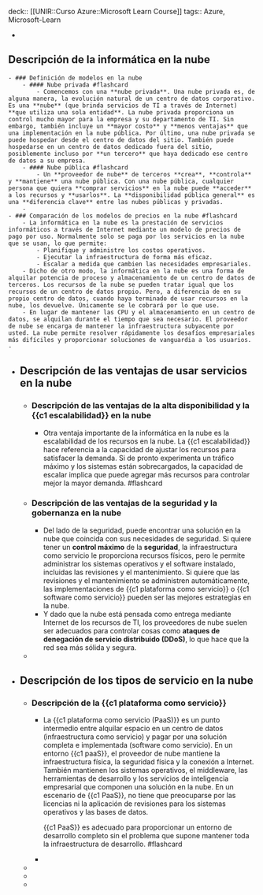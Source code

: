 deck:: [[UNIR::Curso Azure::Microsoft Learn Course]]
tags:: Azure, Microsoft-Learn

-
## Descripción de la informática en la nube
	- ### Definición de modelos en la nube
		- #### Nube privada #flashcard
			- Comencemos con una **nube privada**. Una nube privada es, de alguna manera, la evolución natural de un centro de datos corporativo. Es una **nube** (que brinda servicios de TI a través de Internet) **que utiliza una sola entidad**. La nube privada proporciona un control mucho mayor para la empresa y su departamento de TI. Sin embargo, también incluye un **mayor costo** y **menos ventajas** que una implementación en la nube pública. Por último, una nube privada se puede hospedar desde el centro de datos del sitio. También puede hospedarse en un centro de datos dedicado fuera del sitio, posiblemente incluso por **un tercero** que haya dedicado ese centro de datos a su empresa.
		- #### Nube pública #flashcard
			- Un **proveedor de nube** de terceros **crea**, **controla** y **mantiene** una nube pública. Con una nube pública, cualquier persona que quiera **comprar servicios** en la nube puede **acceder** a los recursos y **usarlos**. La **disponibilidad pública general** es una **diferencia clave** entre las nubes públicas y privadas.
		-
	- ### Comparación de los modelos de precios en la nube #flashcard
		- La informática en la nube es la prestación de servicios informáticos a través de Internet mediante un modelo de precios de pago por uso. Normalmente solo se paga por los servicios en la nube que se usan, lo que permite:
			- Planifique y administre los costos operativos.
			- Ejecutar la infraestructura de forma más eficaz.
			- Escalar a medida que cambien las necesidades empresariales.
		- Dicho de otro modo, la informática en la nube es una forma de alquilar potencia de proceso y almacenamiento de un centro de datos de terceros. Los recursos de la nube se pueden tratar igual que los recursos de un centro de datos propio. Pero, a diferencia de en su propio centro de datos, cuando haya terminado de usar recursos en la nube, los devuelve. Únicamente se le cobrará por lo que use.
		- En lugar de mantener las CPU y el almacenamiento en un centro de datos, se alquilan durante el tiempo que sea necesario. El proveedor de nube se encarga de mantener la infraestructura subyacente por usted. La nube permite resolver rápidamente los desafíos empresariales más difíciles y proporcionar soluciones de vanguardia a los usuarios.
	-
- ## Descripción de las ventajas de usar servicios en la nube
	- ### Descripción de las ventajas de la alta disponibilidad y la {{c1 escalabilidad}} en la nube
		- Otra ventaja importante de la informática en la nube es la escalabilidad de los recursos en la nube. La {{c1 escalabilidad}} hace referencia a la capacidad de ajustar los recursos para satisfacer la demanda. Si de pronto experimenta un tráfico máximo y los sistemas están sobrecargados, la capacidad de escalar implica que puede agregar más recursos para controlar mejor la mayor demanda. #flashcard
	- ### Descripción de las ventajas de la seguridad y la gobernanza en la nube
		- Del lado de la seguridad, puede encontrar una solución en la nube que coincida con sus necesidades de seguridad. Si quiere tener un **control máximo** de la **seguridad**, la infraestructura como servicio le proporciona recursos físicos, pero le permite administrar los sistemas operativos y el software instalado, incluidas las revisiones y el mantenimiento. Si quiere que las revisiones y el mantenimiento se administren automáticamente, las implementaciones de {{c1 plataforma como servicio}} o {{c1 software como servicio}} pueden ser las mejores estrategias en la nube.
		- Y dado que la nube está pensada como entrega mediante Internet de los recursos de TI, los proveedores de nube suelen ser adecuados para controlar cosas como **ataques de denegación de servicio distribuido (DDoS)**, lo que hace que la red sea más sólida y segura.
	-
- ## Descripción de los tipos de servicio en la nube
	- ### Descripción de la {{c1 plataforma como servicio}}
		- La {{c1 plataforma como servicio (PaaS)}} es un punto intermedio entre alquilar espacio en un centro de datos (infraestructura como servicio) y pagar por una solución completa e implementada (software como servicio). En un entorno {{c1 paaS}}, el proveedor de nube mantiene la infraestructura física, la seguridad física y la conexión a Internet. También mantienen los sistemas operativos, el middleware, las herramientas de desarrollo y los servicios de inteligencia empresarial que componen una solución en la nube. En un escenario de {{c1 PaaS}}, no tiene que preocuparse por las licencias ni la aplicación de revisiones para los sistemas operativos y las bases de datos.
		  
		  {{c1 PaaS}} es adecuado para proporcionar un entorno de desarrollo completo sin el problema que supone mantener toda la infraestructura de desarrollo. #flashcard
		-
	-
	-
	-